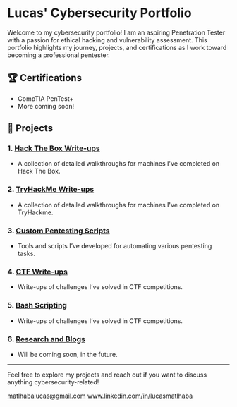 # Lucas' Cybersecurity Portfolio

Welcome to my cybersecurity portfolio! I am an aspiring Penetration Tester with a passion for ethical hacking and vulnerability assessment. This portfolio highlights my journey, projects, and certifications as I work toward becoming a professional pentester.

## 🏆 **Certifications**
- CompTIA PenTest+
- More coming soon!

## 🔨 **Projects**

### 1. [Hack The Box Write-ups](https://github.com/yourusername/HTB_Writeups)
- A collection of detailed walkthroughs for machines I've completed on Hack The Box.

### 2. [TryHackMe Write-ups](https://github.com/yourusername/HTB_Writeups)
- A collection of detailed walkthroughs for machines I've completed on TryHackme.

### 3. [Custom Pentesting Scripts](https://github.com/yourusername/Pentesting_Scripts)
- Tools and scripts I’ve developed for automating various pentesting tasks.

### 4. [CTF Write-ups](https://github.com/yourusername/CTF_Writeups)
- Write-ups of challenges I’ve solved in CTF competitions.

### 5. [Bash Scripting](https://github.com/yourusername/CTF_Writeups)
- Write-ups of challenges I’ve solved in CTF competitions.

### 6. [Research and Blogs](https://github.com/yourusername/Cybersec_Research)
- Will be coming soon, in the future.

---

Feel free to explore my projects and reach out if you want to discuss anything cybersecurity-related!

matlhabalucas@gmail.com
www.linkedin.com/in/lucasmatlhaba

